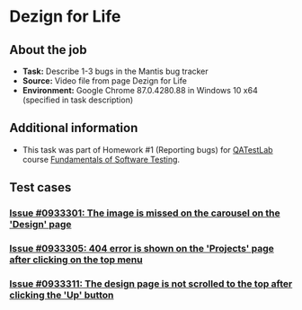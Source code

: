 # Dezign for Life

## About the job
- **Task:** Describe 1-3 bugs in the Mantis bug tracker
- **Source:** Video file from page Dezign for Life
- **Environment:** Google Chrome 87.0.4280.88 in Windows 10 x64 (specified in task description)

## Additional information
- This task was part of Homework #1 (Reporting bugs) for [QATestLab](https://en.training.qatestlab.com/) course [Fundamentals of Software Testing](https://en.training.qatestlab.com/course/software-testing-fundamentals/).

## Test cases
### [Issue #0933301: The image is missed on the carousel on the 'Design' page](0933301.md)

### [Issue #0933305: 404 error is shown on the 'Projects' page after clicking on the top menu](0933305.md)

### [Issue #0933311: The design page is not scrolled to the top after clicking the 'Up' button](0933311.md)
